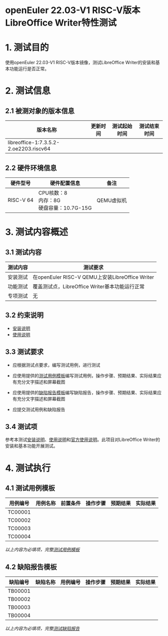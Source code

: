 # openEuler 22.03-V1 RISC-V版本LibreOffice Writer特性测试

# 1. 测试目的

使用openEuler 22.03-V1 RISC-V版本镜像，测试LibreOffice Writer的安装和基本功能运行是否正常。

# 2. 测试信息

## 2.1 被测对象的版本信息

| 版本名称     | 更新时间   | 测试起始时间 | 测试结束时间 |
| ------------ | ---------- | ------------ | ------------ |
| libreoffice-1:7.3.5.2-2.oe2203.riscv64 |  |              |              |

## 2.2 硬件环境信息

| 硬件型号  | 硬件配置信息                            | 备注       |
| --------- | --------------------------------------- | ---------- |
| RISC-V 64 | CPU核数：8<br>内存：8G<br>硬盘容量：10.7G-15G | QEMU虚拟机 |

# 3. 测试内容概述

## 3.1   测试内容

| 测试内容 | 测试要求                         |
| -------- | -------------------------------- |
| 安装测试 | 在openEuler RISC-V QEMU上安装LibreOffice Writer |
| 功能测试 | 覆盖测试点，LibreOffice Writer基本功能运行正常  |
| 专项测试 | 无                               |

## 3.2   约束说明

- [安装说明](./Writer_installation_guide.md)
- [使用说明](./Writer_userguide.md)

## 3.3 测试要求

- 应根据测试点要求，编写测试用例，进行测试

- 应使用提供的[测试用例模板](./测试用例模板.xlsx)编写测试用例，操作步骤、预期结果、实际结果应有充分文字描述和屏幕截图

- 应使用提供的[缺陷报告模板](./缺陷报告模板.xlsx)编写缺陷报告，操作步骤、预期结果、实际结果应有充分文字描述和屏幕截图

- 应提交测试用例和缺陷报告

## 3.4   测试项

参考本测试[安装说明](./Writer_installation_guide.md)、[使用说明](./Writer_userguide.md)和[官方使用说明](https://help.libreoffice.org/7.3/zh-CN/text/swriter/main0000.html?DbPAR=WRITER)。此项目对LibreOffice Writer的安装和基本功能开展测试。

# 4. 测试执行

## 4.1   测试用例模板

| 用例编号 | 用例名称 | 前置条件 | 操作步骤 | 预期结果 | 实际结果 |
| -------- | -------- | -------- | -------- | -------- | -------- |
| TC00001  |          |          |          |          |          |
| TC00002  |          |          |          |          |          |
| TC00003  |          |          |          |          |          |
| TC00004  |          |          |          |          |          |

*以上内容为必填项，完整[测试用例模板](./测试用例模板.xlsx)*

## 4.2   缺陷报告模板

| 缺陷编号 | 缺陷名称 | 用例编号 | 操作步骤 | 预期结果 | 实际结果 |
| -------- | -------- | -------- | -------- | -------- | -------- |
| TB00001  |          |          |          |          |          |
| TB00002  |          |          |          |          |          |
| TB00003  |          |          |          |          |          |
| TB00004  |          |          |          |          |          |

   *以上内容为必填项，完整[测试缺陷报告](./缺陷报告模板.xlsx)*
